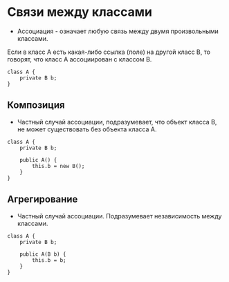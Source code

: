 # Связи между классами

* Ассоциация - означает любую связь между двумя произвольными классами.

Если в класс A есть какая-либо ссылка (поле) на другой класс B, то говорят, что класс A ассоциирован с классом B.

```
class A {
	private B b;
}
```

## Композиция

* Частный случай ассоциации, подразумевает, что объект класса B, не может существовать без объекта класса A.

```
class A {
	private B b;

	public A() {
		this.b = new B();
	}
}
```

## Агрегирование

* Частный случай ассоциации. Подразумевает независимость между классами.

```
class A {
	private B b;

	public A(B b) {
		this.b = b;
	}
}
```